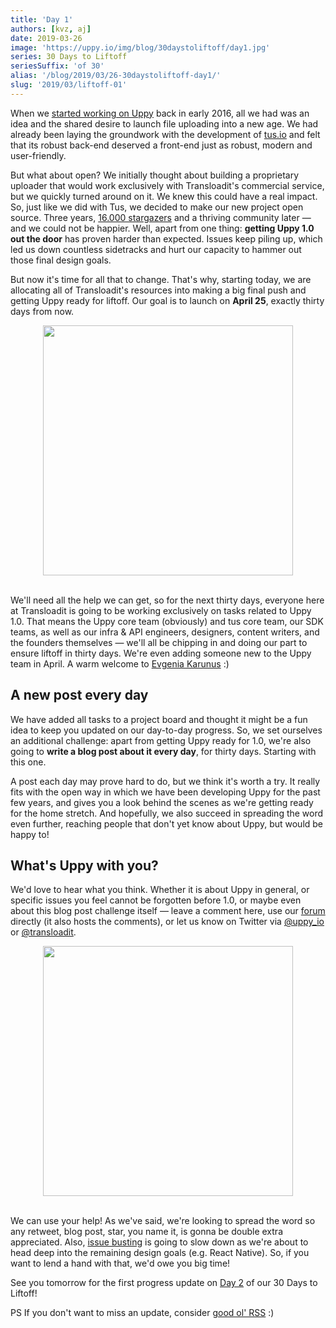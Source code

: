 ```yaml
---
title: 'Day 1'
authors: [kvz, aj]
date: 2019-03-26
image: 'https://uppy.io/img/blog/30daystoliftoff/day1.jpg'
series: 30 Days to Liftoff
seriesSuffix: 'of 30'
alias: '/blog/2019/03/26-30daystoliftoff-day1/'
slug: '2019/03/liftoff-01'
---
```


When we [started working on Uppy](/blog/2016/07/uppy-begins/) back in early
2016, all we had was an idea and the shared desire to launch file uploading into
a new age. We had already been laying the groundwork with the development of
[tus.io](https://tus.io/) and felt that its robust back-end deserved a front-end
just as robust, modern and user-friendly.

<!--truncate-->

But what about open? We initially thought about building a proprietary uploader
that would work exclusively with Transloadit's commercial service, but we
quickly turned around on it. We knew this could have a real impact. So, just
like we did with Tus, we decided to make our new project open source. Three
years, [16.000 stargazers](https://github.com/transloadit/uppy/stargazers) and a
thriving community later — and we could not be happier. Well, apart from one
thing: **getting Uppy 1.0 out the door** has proven harder than expected. Issues
keep piling up, which led us down countless sidetracks and hurt our capacity to
hammer out those final design goals.

But now it's time for all that to change. That's why, starting today, we are
allocating all of Transloadit's resources into making a big final push and
getting Uppy ready for liftoff. Our goal is to launch on **April 25**, exactly
thirty days from now.

<center><img width="400" src="https://media.giphy.com/media/kvw01ozJ06TxS/giphy.gif" /><br /><br /></center>

We'll need all the help we can get, so for the next thirty days, everyone here
at Transloadit is going to be working exclusively on tasks related to Uppy 1.0.
That means the Uppy core team (obviously) and tus core team, our SDK teams, as
well as our infra & API engineers, designers, content writers, and the founders
themselves — we'll all be chipping in and doing our part to ensure liftoff in
thirty days. We're even adding someone new to the Uppy team in April. A warm
welcome to [Evgenia Karunus](https://github.com/lakesare) :)

## A new post every day

We have added all tasks to a project board and thought it might be a fun idea to
keep you updated on our day-to-day progress. So, we set ourselves an additional
challenge: apart from getting Uppy ready for 1.0, we're also going to **write a
blog post about it every day**, for thirty days. Starting with this one.

A post each day may prove hard to do, but we think it's worth a try. It really
fits with the open way in which we have been developing Uppy for the past few
years, and gives you a look behind the scenes as we're getting ready for the
home stretch. And hopefully, we also succeed in spreading the word even further,
reaching people that don't yet know about Uppy, but would be happy to!

## What's Uppy with you?

We'd love to hear what you think. Whether it is about Uppy in general, or
specific issues you feel cannot be forgotten before 1.0, or maybe even about
this blog post challenge itself — leave a comment here, use our
[forum](https://community.transloadit.com/c/uppy) directly (it also hosts the
comments), or let us know on Twitter via [@uppy_io](http://twitter.com/uppy_io/)
or [@transloadit](http://twitter.com/transloadit/).

<!-- <center><img width="400"  class="dropshadow" src="https://media.giphy.com/media/RnX4q6yYDoYCI/giphy.gif" /></center> -->
<center><img width="400"  class="dropshadow" src="https://media.giphy.com/media/SjInxhAJTzU7S/giphy.gif" /><br /><br /></center>

We can use your help! As we've said, we're looking to spread the word so any
retweet, blog post, star, you name it, is gonna be double extra appreciated.
Also, [issue busting](https://github.com/transloadit/uppy/issues) is going to
slow down as we're about to head deep into the remaining design goals (e.g.
React Native). So, if you want to lend a hand with that, we'd owe you big time!

See you tomorrow for the first progress update on
[Day 2](/blog/2019/03/liftoff-02/) of our 30 Days to Liftoff!

PS If you don't want to miss an update, consider
[good ol' RSS](https://uppy.io/atom.xml) :)
